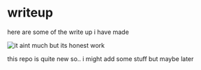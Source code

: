 # writeup
here are some of the write up i have made 

![it aint much but its honest work](https://i.kym-cdn.com/entries/icons/original/000/028/021/work.jpg)

this repo is quite new so.. i might add some stuff but maybe later
